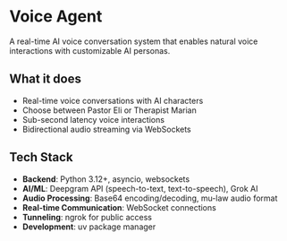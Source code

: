 # Voice Agent

A real-time AI voice conversation system that enables natural voice interactions with customizable AI personas.

## What it does

- Real-time voice conversations with AI characters
- Choose between Pastor Eli or Therapist Marian
- Sub-second latency voice interactions
- Bidirectional audio streaming via WebSockets

## Tech Stack

- **Backend**: Python 3.12+, asyncio, websockets
- **AI/ML**: Deepgram API (speech-to-text, text-to-speech), Grok AI
- **Audio Processing**: Base64 encoding/decoding, mu-law audio format
- **Real-time Communication**: WebSocket connections
- **Tunneling**: ngrok for public access
- **Development**: uv package manager
